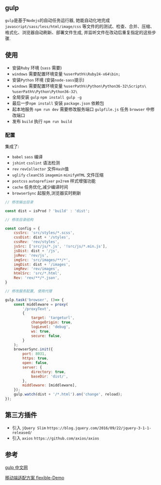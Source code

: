 ## gulp

`gulp`是基于`Nodejs`的自动任务运行器, 她能自动化地完成`javascript/sass/less/html/image/css` 等文件的的测试、检查、合并、压缩、格式化、浏览器自动刷新、部署文件生成, 并监听文件在改动后重复指定的这些步骤.

<!-- <a herf="http://www.gulpjs.com.cn/docs/getting-started/" target="_blank">Gulp 中文网 入门指南</a> -->

## 使用

- 安装`Ruby` 环境 (`sass` 需要)
- `windows` 需要配置环境变量 `%userPath%\Ruby24-x64\bin;`
- 安装`Python` 环境 (安装`node-sass`提示)
- `windows` 需要配置环境变量 `%userPath%\Python\Python36-32\Scripts\` `%userPath%\Python\Python36-32\`
- 全局安装 `gulp` `npm install gulp -g`
- 最后一步`npm install` 安装 `package.json` 依赖包
- 起本地服务 `npm run dev` 需要修改服务端口 `gulpfile.js` 任务 `browser` 中修改端口
- 发布 `build` 执行 `npm run build`

### 配置

集成了:
- `babel` `sass` 编译
- `jshint` `csslint` 语法检测
- `rev` `revCollector` 文件`Hash`值
- `uglify` `cleanCSS` `imagemin` `minifyHTML` 文件压缩
- `postcss` `autoprefixer` `px2rem` 样式增强功能
- `cache` 任务优化,减少编译时间
- `browserSync` 起服务,浏览器实时刷新

```javascript
// 修改输出目录

const dist = isProd ? 'build' : 'dist';
```

```javascript
// 修改目录结构

const config = {
    cssSrc: 'src/styles/*.scss',
    cssDist: dist + '/styles',
    cssRev: 'rev/styles',
    jsSrc: ['src/js/*.js', '!src/js/*.min.js'],
    jsDist: dist + '/js',
    jsRev: 'rev/js',
    imgSrc: 'src/images/**/*',
    imgDist: dist + '/images',
    imgRev: 'rev/images',
    htmlSrc: 'src/*.html',
    Rev: 'rev/**/*.json',
}
```

```javascript
// 修改服务配置, 使用代理

gulp.task('browser', ()=> {
    const middleware = proxy(
        '/proxyText',
        {
            target: 'targeturl',
            changeOrigin: true,
            logLevel: 'debug',
            ws: true,
            secure: false,
        }
    );
    browserSync.init({
        port: 8031,
        https: true,
        open: false,
        server: {
            directory: true,
            baseDir: 'dist/',
        },
        middleware: [middleware],
    });
    gulp.watch(dist + '/*.html').on('change', reload);
});
```

## 第三方插件

- 引入 `jQuery Slim` `https://blog.jquery.com/2016/09/22/jquery-3-1-1-released/`
- 引入 `axios` `https://github.com/axios/axios`

## 参考

[gulp 中文网](http://www.gulpjs.com.cn/)   

[移动端适配方案 flexible-Demo](https://github.com/evanhunt/flexible-Demo)
